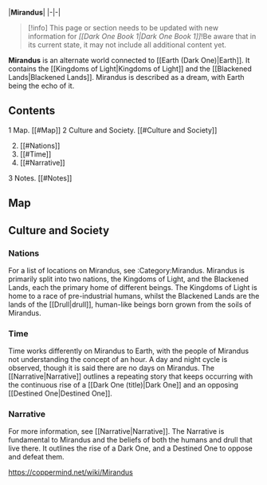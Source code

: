 |**Mirandus**|
|-|-|

> [!info] This page or section needs to be updated with new information for *[[Dark One Book 1\|Dark One Book 1]]*!Be aware that in its current state, it may not include all additional content yet.

**Mirandus** is an alternate world connected to [[Earth (Dark One)\|Earth]]. It contains the [[Kingdoms of Light\|Kingdoms of Light]] and the [[Blackened Lands\|Blackened Lands]]. Mirandus is described as a dream, with Earth being the echo of it.

## Contents

1 Map. [[#Map]] 
2 Culture and Society. [[#Culture and Society]] 

2. [[#Nations]] 
2. [[#Time]] 
2. [[#Narrative]] 


3 Notes. [[#Notes]] 


## Map

## Culture and Society
### Nations
For a list of locations on Mirandus, see :Category:Mirandus.
Mirandus is primarily split into two nations, the Kingdoms of Light, and the Blackened Lands, each the primary home of different beings. The Kingdoms of Light is home to a race of pre-industrial humans, whilst the Blackened Lands are the lands of the [[Drull\|drull]], human-like beings born grown from the soils of Mirandus.

### Time
Time works differently on Mirandus to Earth, with the people of Mirandus not understanding the concept of an hour. A day and night cycle is observed, though it is said there are no days on Mirandus. The [[Narrative\|Narrative]] outlines a repeating story that keeps occurring with the continuous rise of a [[Dark One (title)\|Dark One]] and an opposing [[Destined One\|Destined One]].

### Narrative
For more information, see [[Narrative\|Narrative]].
The Narrative is fundamental to Mirandus and the beliefs of both the humans and drull that live there. It outlines the rise of a Dark One, and a Destined One to oppose and defeat them.



https://coppermind.net/wiki/Mirandus